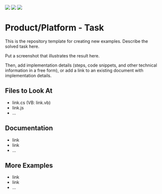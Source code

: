 <!-- default badges list -->
![](https://img.shields.io/endpoint?url=https://codecentral.devexpress.com/api/v1/VersionRange/494418816/22.1.3%2B)
[![](https://img.shields.io/badge/Open_in_DevExpress_Support_Center-FF7200?style=flat-square&logo=DevExpress&logoColor=white)](https://supportcenter.devexpress.com/ticket/details/T1090375)
[![](https://img.shields.io/badge/📖_How_to_use_DevExpress_Examples-e9f6fc?style=flat-square)](https://docs.devexpress.com/GeneralInformation/403183)
<!-- default badges end -->
# Product/Platform - Task

This is the repository template for creating new examples. Describe the solved task here.

Put a screenshot that illustrates the result here.

Then, add implementation details (steps, code snippets, and other technical information in a free form), or add a link to an existing document with implementation details. 

## Files to Look At

- link.cs (VB: link.vb)
- link.js
- ...

## Documentation

- link
- link
- ...

## More Examples

- link
- link
- ...
